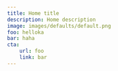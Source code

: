 ```yaml
---
title: Home title
description: Home description 
image: images/defaults/default.png
foo: helloka
bar: haha
cta: 
    url: foo
    link: bar 
---
```



